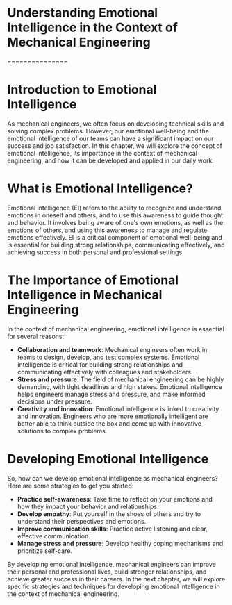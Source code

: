 # Understanding Emotional Intelligence in the Context of Mechanical Engineering

===============

# Introduction to Emotional Intelligence

As mechanical engineers, we often focus on developing technical skills and solving complex problems. However, our emotional well-being and the emotional intelligence of our teams can have a significant impact on our success and job satisfaction. In this chapter, we will explore the concept of emotional intelligence, its importance in the context of mechanical engineering, and how it can be developed and applied in our daily work.

# What is Emotional Intelligence?

Emotional intelligence (EI) refers to the ability to recognize and understand emotions in oneself and others, and to use this awareness to guide thought and behavior. It involves being aware of one's own emotions, as well as the emotions of others, and using this awareness to manage and regulate emotions effectively. EI is a critical component of emotional well-being and is essential for building strong relationships, communicating effectively, and achieving success in both personal and professional settings.

# The Importance of Emotional Intelligence in Mechanical Engineering

In the context of mechanical engineering, emotional intelligence is essential for several reasons:

* **Collaboration and teamwork**: Mechanical engineers often work in teams to design, develop, and test complex systems. Emotional intelligence is critical for building strong relationships and communicating effectively with colleagues and stakeholders.
* **Stress and pressure**: The field of mechanical engineering can be highly demanding, with tight deadlines and high stakes. Emotional intelligence helps engineers manage stress and pressure, and make informed decisions under pressure.
* **Creativity and innovation**: Emotional intelligence is linked to creativity and innovation. Engineers who are more emotionally intelligent are better able to think outside the box and come up with innovative solutions to complex problems.

# Developing Emotional Intelligence

So, how can we develop emotional intelligence as mechanical engineers? Here are some strategies to get you started:

* **Practice self-awareness**: Take time to reflect on your emotions and how they impact your behavior and relationships.
* **Develop empathy**: Put yourself in the shoes of others and try to understand their perspectives and emotions.
* **Improve communication skills**: Practice active listening and clear, effective communication.
* **Manage stress and pressure**: Develop healthy coping mechanisms and prioritize self-care.

By developing emotional intelligence, mechanical engineers can improve their personal and professional lives, build stronger relationships, and achieve greater success in their careers. In the next chapter, we will explore specific strategies and techniques for developing emotional intelligence in the context of mechanical engineering.